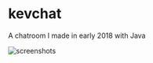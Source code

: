 # kevchat

A chatroom I made in early 2018 with Java

![screenshots](https://i.imgur.com/ECYrr7C.jpg)
